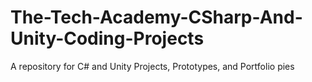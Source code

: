 # The-Tech-Academy-CSharp-And-Unity-Coding-Projects
A repository for C# and Unity Projects, Prototypes, and Portfolio pies
